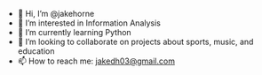 - 👋 Hi, I’m @jakehorne
- 👀 I’m interested in Information Analysis
- 🌱 I’m currently learning Python
- 💞️ I’m looking to collaborate on projects about sports, music, and education
- 📫 How to reach me: jakedh03@gmail.com

<!---
jakehorne/jakehorne is a ✨ special ✨ repository because its `README.md` (this file) appears on your GitHub profile.
You can click the Preview link to take a look at your changes.
--->

